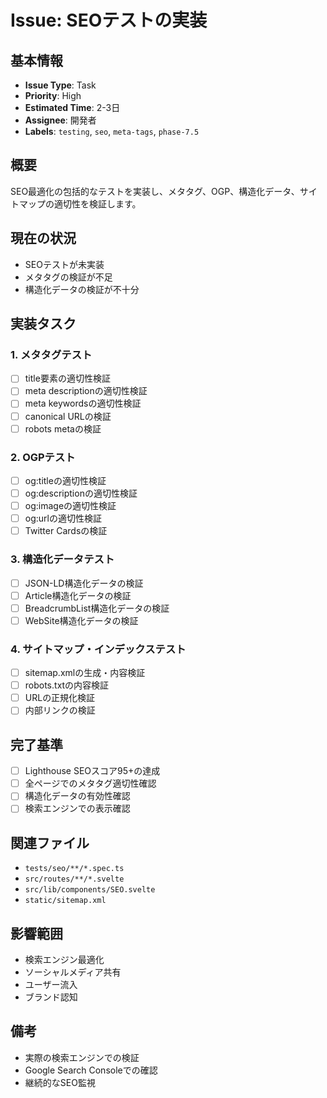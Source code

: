 # Issue: SEOテストの実装

## 基本情報

- **Issue Type**: Task
- **Priority**: High
- **Estimated Time**: 2-3日
- **Assignee**: 開発者
- **Labels**: `testing`, `seo`, `meta-tags`, `phase-7.5`

## 概要

SEO最適化の包括的なテストを実装し、メタタグ、OGP、構造化データ、サイトマップの適切性を検証します。

## 現在の状況

- SEOテストが未実装
- メタタグの検証が不足
- 構造化データの検証が不十分

## 実装タスク

### 1. メタタグテスト

- [ ] title要素の適切性検証
- [ ] meta descriptionの適切性検証
- [ ] meta keywordsの適切性検証
- [ ] canonical URLの検証
- [ ] robots metaの検証

### 2. OGPテスト

- [ ] og:titleの適切性検証
- [ ] og:descriptionの適切性検証
- [ ] og:imageの適切性検証
- [ ] og:urlの適切性検証
- [ ] Twitter Cardsの検証

### 3. 構造化データテスト

- [ ] JSON-LD構造化データの検証
- [ ] Article構造化データの検証
- [ ] BreadcrumbList構造化データの検証
- [ ] WebSite構造化データの検証

### 4. サイトマップ・インデックステスト

- [ ] sitemap.xmlの生成・内容検証
- [ ] robots.txtの内容検証
- [ ] URLの正規化検証
- [ ] 内部リンクの検証

## 完了基準

- [ ] Lighthouse SEOスコア95+の達成
- [ ] 全ページでのメタタグ適切性確認
- [ ] 構造化データの有効性確認
- [ ] 検索エンジンでの表示確認

## 関連ファイル

- `tests/seo/**/*.spec.ts`
- `src/routes/**/*.svelte`
- `src/lib/components/SEO.svelte`
- `static/sitemap.xml`

## 影響範囲

- 検索エンジン最適化
- ソーシャルメディア共有
- ユーザー流入
- ブランド認知

## 備考

- 実際の検索エンジンでの検証
- Google Search Consoleでの確認
- 継続的なSEO監視
